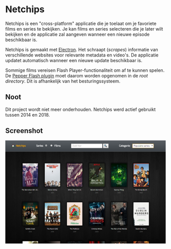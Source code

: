 # Netchips

Netchips is een "cross-platform" applicatie die je toelaat om je favoriete films en series te bekijken. Je kan films en series selecteren die je later wilt bekijken en de applicatie zal aangeven wanneer een nieuwe episode beschikbaar is.

Netchips is gemaakt met [Electron](https://electronjs.org/). Het schraapt (*scrapes*) informatie van verschillende websites voor relevante metadata en video's. De applicatie updatet automatisch wanneer een nieuwe update beschikbaar is.

Sommige films vereisen Flash Player-functionaliteit om af te kunnen spelen. De [Pepper Flash plugin](https://electronjs.org/docs/tutorial/using-pepper-flash-plugin) moet daarom worden opgenomen in de *root directory*. Dit is afhankelijk van het besturingssysteem.

## Noot

Dit project wordt niet meer onderhouden. Netchips werd actief gebruikt tussen 2014 en 2018.

## Screenshot

![alt text](./image.png "Populaire series")